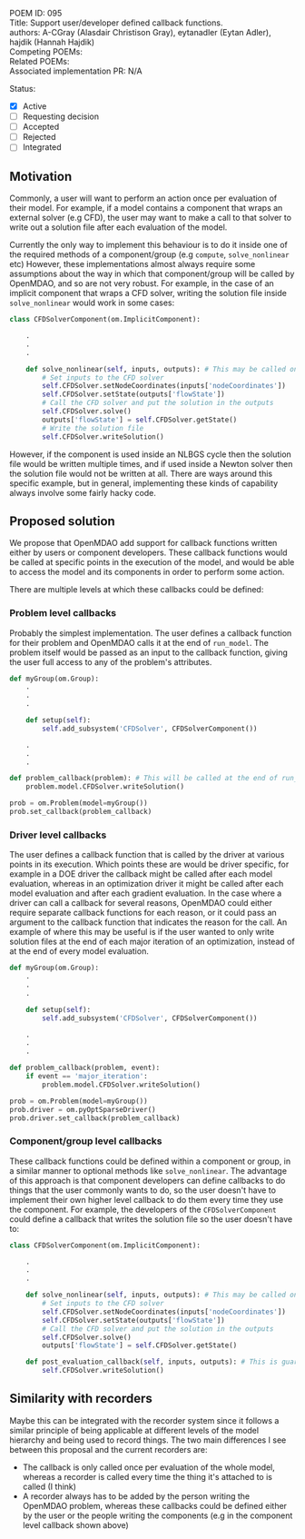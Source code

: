 POEM ID: 095  
Title: Support user/developer defined callback functions.  
authors: A-CGray (Alasdair Christison Gray), eytanadler (Eytan Adler), hajdik (Hannah Hajdik)  
Competing POEMs:  
Related POEMs:  
Associated implementation PR: N/A  

Status:

- [x] Active
- [ ] Requesting decision
- [ ] Accepted
- [ ] Rejected
- [ ] Integrated

<!-- <Note: two space are required after every line of the header to create proper linebreaks in the markdown> -->


## Motivation

Commonly, a user will want to perform an action once per evaluation of their model.
For example, if a model contains a component that wraps an external solver (e.g CFD), the user may want to make a call to that solver to write out a solution file after each evaluation of the model.

Currently the only way to implement this behaviour is to do it inside one of the required methods of a component/group (e.g `compute`, `solve_nonlinear` etc)
However, these implementations almost always require some assumptions about the way in which that component/group will be called by OpenMDAO, and so are not very robust.
For example, in the case of an implicit component that wraps a CFD solver, writing the solution file inside `solve_nonlinear` would work in some cases:

```python
class CFDSolverComponent(om.ImplicitComponent):

    .
    .
    .

    def solve_nonlinear(self, inputs, outputs): # This may be called once, none, or multiple times per model evaluation
        # Set inputs to the CFD solver
        self.CFDSolver.setNodeCoordinates(inputs['nodeCoordinates'])
        self.CFDSolver.setState(outputs['flowState'])
        # Call the CFD solver and put the solution in the outputs
        self.CFDSolver.solve()
        outputs['flowState'] = self.CFDSolver.getState()
        # Write the solution file
        self.CFDSolver.writeSolution()
```

However, if the component is used inside an NLBGS cycle then the solution file would be written multiple times, and if used inside a Newton solver then the solution file would not be written at all.
There are ways around this specific example, but in general, implementing these kinds of capability always involve some fairly hacky code.

## Proposed solution

We propose that OpenMDAO add support for callback functions written either by users or component developers.
These callback functions would be called at specific points in the execution of the model, and would be able to access the model and its components in order to perform some action.

There are multiple levels at which these callbacks could be defined:

### Problem level callbacks

Probably the simplest implementation. The user defines a callback function for their problem and OpenMDAO calls it at the end of `run_model`.
The problem itself would be passed as an input to the callback function, giving the user full access to any of the problem's attributes.

```python
def myGroup(om.Group):
    .
    .
    .

    def setup(self):
        self.add_subsystem('CFDSolver', CFDSolverComponent())

    .
    .
    .

def problem_callback(problem): # This will be called at the end of run_model
    problem.model.CFDSolver.writeSolution()

prob = om.Problem(model=myGroup())
prob.set_callback(problem_callback)
```

### Driver level callbacks

The user defines a callback function that is called by the driver at various points in its execution.
Which points these are would be driver specific, for example in a DOE driver the callback might be called after each model evaluation, whereas in an optimization driver it might be called after each model evaluation and after each gradient evaluation.
In the case where a driver can call a callback for several reasons, OpenMDAO could either require separate callback functions for each reason, or it could pass an argument to the callback function that indicates the reason for the call.
An example of where this may be useful is if the user wanted to only write solution files at the end of each major iteration of an optimization, instead of at the end of every model evaluation.

```python
def myGroup(om.Group):
    .
    .
    .

    def setup(self):
        self.add_subsystem('CFDSolver', CFDSolverComponent())

    .
    .
    .

def problem_callback(problem, event):
    if event == 'major_iteration':
        problem.model.CFDSolver.writeSolution()

prob = om.Problem(model=myGroup())
prob.driver = om.pyOptSparseDriver()
prob.driver.set_callback(problem_callback)
```

### Component/group level callbacks

These callback functions could be defined within a component or group, in a similar manner to optional methods like `solve_nonlinear`.
The advantage of this approach is that component developers can define callbacks to do things that the user commonly wants to do, so the user doesn't have to implement their own higher level callback to do them every time they use the component.
For example, the developers of the `CFDSolverComponent` could define a callback that writes the solution file so the user doesn't have to:

```python
class CFDSolverComponent(om.ImplicitComponent):

    .
    .
    .

    def solve_nonlinear(self, inputs, outputs): # This may be called once, none, or multiple times per model evaluation
        # Set inputs to the CFD solver
        self.CFDSolver.setNodeCoordinates(inputs['nodeCoordinates'])
        self.CFDSolver.setState(outputs['flowState'])
        # Call the CFD solver and put the solution in the outputs
        self.CFDSolver.solve()
        outputs['flowState'] = self.CFDSolver.getState()

    def post_evaluation_callback(self, inputs, outputs): # This is guaranteed to be called at the end of each model evaluation
        self.CFDSolver.writeSolution()
```

## Similarity with recorders

Maybe this can be integrated with the recorder system since it follows a similar principle of being applicable at different levels of the model hierarchy and being used to record things.
The two main differences I see between this proposal and the current recorders are:

- The callback is only called once per evaluation of the whole model, whereas a recorder is called every time the thing it's attached to is called (I think)
- A recorder always has to be added by the person writing the OpenMDAO problem, whereas these callbacks could be defined either by the user or the people writing the components (e.g in the component level callback shown above)
